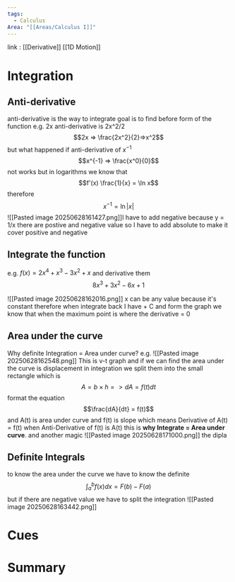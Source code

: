 ```yaml
---
tags:
  - Calculus
Area: "[[Areas/Calculus I]]"
---
```

link : [[Derivative]] [[1D Motion]]
# Integration
## Anti-derivative
anti-derivative is the way to integrate goal is to find before form of the function
e.g. 2x anti-derivative is 2x^2/2 
$$2x => \frac{2x^2}{2}=>x^2$$
but what happened if anti-derivative of $x^{-1}$ 
$$x^{-1} => \frac{x^0}{0}$$
not works but in logarithms we know that 
$$f'(x) \frac{1}{x} = \ln x$$
therefore 
$$x^{-1} = \ln |x|$$
![[Pasted image 20250628161427.png]]I have to add negative because y = 1/x there are postive and negative value so I have to add absolute to make it cover positive and negative
## Integrate the function
e.g. $f(x) = 2x^4 + x^3 - 3x^2 + x$
and derivative them
$$8x^3 + 3x^2 - 6x + 1$$

![[Pasted image 20250628162016.png]]
x can be any value because it's constant therefore when integrate back I have + C 
and form the graph we know that when the maximum point is where the derivative = 0
## Area under the curve 
Why definite Integration = Area under curve?
e.g.
![[Pasted image 20250628162548.png]]
This is v-t graph and if we can find the area under the curve is displacement 
in integration we split them into the small rectangle which is
$$A = b \times h => dA = f(t)dt$$
format the equation
$$\frac{dA}{dt} = f(t)$$
and A(t) is area under curve and f(t) is slope which means
Derivative of A(t) = f(t)
when Anti-Derivative of f(t) is A(t) this is **why Integrate = Area under curve**.
and another magic
![[Pasted image 20250628171000.png]]
the dipla
## Definite Integrals
to know the area under the curve we have to know the definite 
$$\int_a^bf(x) dx = F(b) - F(a)$$
but if there are negative value we have to split the integration
![[Pasted image 20250628163442.png]]
# Cues
# Summary
```

```